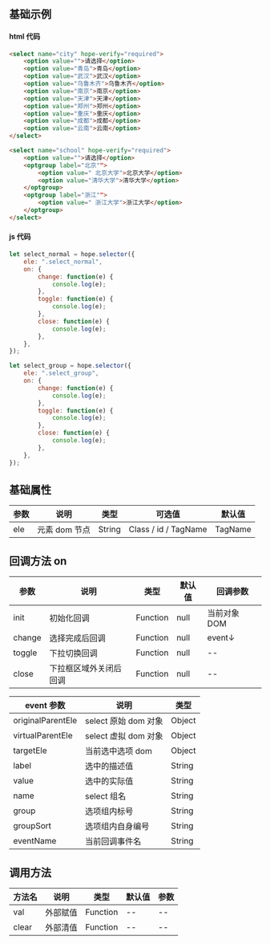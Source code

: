 ## 基础示例

#### html 代码
```html
<select name="city" hope-verify="required">
    <option value="">请选择</option>
    <option value="青岛">青岛</option>
    <option value="武汉">武汉</option>
    <option value="乌鲁木齐">乌鲁木齐</option>
    <option value="南京">南京</option>
    <option value="天津">天津</option>
    <option value="郑州">郑州</option>
    <option value="重庆">重庆</option>
    <option value="成都">成都</option>
    <option value="云南">云南</option>
</select>

<select name="school" hope-verify="required">
    <option value="">请选择</option>
    <optgroup label="北京"">
        <option value=" 北京大学">北京大学</option>
        <option value="清华大学">清华大学</option>
    </optgroup>
    <optgroup label="浙江"">
        <option value=" 浙江大学">浙江大学</option>
    </optgroup>
</select>
```

#### js 代码

```javascript
let select_normal = hope.selector({
    ele: ".select_normal",
    on: {
        change: function(e) {
            console.log(e);
        },
        toggle: function(e) {
            console.log(e);
        },
        close: function(e) {
            console.log(e);
        },
    },
});

let select_group = hope.selector({
    ele: ".select_group",
    on: {
        change: function(e) {
            console.log(e);
        },
        toggle: function(e) {
            console.log(e);
        },
        close: function(e) {
            console.log(e);
        },
    },
});
```

## 基础属性

| 参数 | 说明          | 类型   | 可选值               | 默认值  |
| ---- | ------------- | ------ | -------------------- | ------- |
| ele  | 元素 dom 节点 | String | Class / id / TagName | TagName |

## 回调方法 on

| 参数   | 说明                   | 类型     | 默认值 | 回调参数     |
| ------ | ---------------------- | -------- | ------ | ------------ |
| init   | 初始化回调             | Function | null   | 当前对象 DOM |
| change | 选择完成后回调         | Function | null   | event↓       |
| toggle | 下拉切换回调           | Function | null   | --           |
| close  | 下拉框区域外关闭后回调 | Function | null   | --           |

| event 参数        | 说明                 | 类型   |
| ----------------- | -------------------- | ------ |
| originalParentEle | select 原始 dom 对象 | Object |
| virtualParentEle  | select 虚拟 dom 对象 | Object |
| targetEle         | 当前选中选项 dom     | Object |
| label             | 选中的描述值         | String |
| value             | 选中的实际值         | String |
| name              | select 组名          | String |
| group             | 选项组内标号         | String |
| groupSort         | 选项组内自身编号     | String |
| eventName         | 当前回调事件名       | String |

## 调用方法

| 方法名 | 说明     | 类型     | 默认值 | 参数 |
| ------ | -------- | -------- | ------ | ---- |
| val    | 外部赋值 | Function | --     | --   |
| clear  | 外部清值 | Function | --     | --   |
